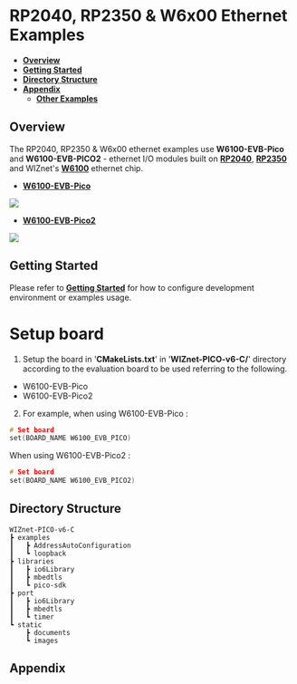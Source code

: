 # RP2040, RP2350 & W6x00 Ethernet Examples

- [**Overview**](#overview)
- [**Getting Started**](#getting_started)
- [**Directory Structure**](#directory_structure)
- [**Appendix**](#appendix)
    - [**Other Examples**](#other_examples)



<a name="overview"></a>
## Overview

The RP2040, RP2350 & W6x00 ethernet examples use **W6100-EVB-Pico** and **W6100-EVB-PICO2** - ethernet I/O modules built on [**RP2040**][link-rp2040], [**RP2350**][link-rp2350] and WIZnet's [**W6100**][link-w6100] ethernet chip.

- [**W6100-EVB-Pico**][link-w6100-evb-pico]

![][link-w6100-evb-pico_main]

- [**W6100-EVB-Pico2**][link-w6100-evb-pico2]

![][link-w6100-evb-pico2_main]



<a name="getting_started"></a>
## Getting Started

Please refer to [**Getting Started**][link-getting_started] for how to configure development environment or examples usage.

# Setup board

1. Setup the board in '**CMakeLists.txt**' in '**WIZnet-PICO-v6-C/**' directory according to the evaluation board to be used referring to the following.

- W6100-EVB-Pico
- W6100-EVB-Pico2

2. For example, when using W6100-EVB-Pico :

```cpp
# Set board
set(BOARD_NAME W6100_EVB_PICO)
```

When using W6100-EVB-Pico2 :

```cpp
# Set board
set(BOARD_NAME W6100_EVB_PICO2)
```



<a name="directory_structure"></a>
## Directory Structure

```
WIZnet-PICO-v6-C
┣ examples
┃   ┣ AddressAutoConfiguration
┃   ┗ loopback
┣ libraries
┃   ┣ io6Library
┃   ┣ mbedtls
┃   ┗ pico-sdk
┣ port
┃   ┣ io6Library
┃   ┣ mbedtls
┃   ┗ timer
┗ static
    ┣ documents
    ┗ images
```



<a name="appendix"></a>
## Appendix





<!--
Link
-->

[link-rp2040]: https://www.raspberrypi.org/products/rp2040/
[link-rp2350]: https://www.raspberrypi.org/products/rp2350/
[link-w6100]: https://docs.wiznet.io/Product/iEthernet/W6100/overview
[link-w6100-evb-pico]: https://docs.wiznet.io/Product/iEthernet/W6100/w6100-evb-pico
[link-w6100-evb-pico_main]: https://github.com/Wiznet/RP2040-v6-HAT-C/blob/main/static/images/w6100-evb-pico_main.png
[link-w6100-evb-pico2]: https://docs.wiznet.io/Product/iEthernet/W6100/w6100-evb-pico2
[link-w6100-evb-pico2_main]: https://docs.wiznet.io/assets/images/w6100-evb-pico2-docs-0d662aa52a0089de8d06d14d756c1e12.png
[link-getting_started]: https://github.com/Wiznet/RP2040-v6-HAT-C/blob/main/static/documents/getting_started.md
[link-rp2040-v6-hat-freertos-c]: https://github.com/Wiznet/RP2040-v6-HAT-FREERTOS-C